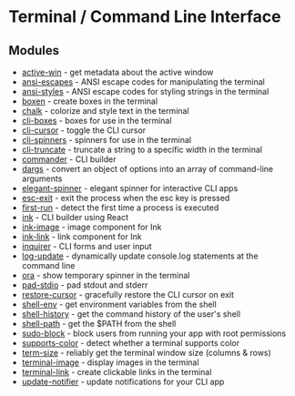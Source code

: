 # Terminal / Command Line Interface

## Modules
* [active-win](https://github.com/sindresorhus/active-win) - get metadata about the active window
* [ansi-escapes](https://github.com/sindresorhus/ansi-escapes) - ANSI escape codes for manipulating the terminal
* [ansi-styles](https://github.com/sindresorhus/ansi-styles) - ANSI escape codes for styling strings in the terminal
* [boxen](https://github.com/sindresorhus/boxen) - create boxes in the terminal
* [chalk](https://github.com/chalk/chalk) - colorize and style text in the terminal
* [cli-boxes](https://github.com/sindresorhus/cli-boxes) - boxes for use in the terminal
* [cli-cursor](https://github.com/sindresorhus/cli-cursor) - toggle the CLI cursor
* [cli-spinners](https://github.com/sindresorhus/cli-spinners) - spinners for use in the terminal
* [cli-truncate](https://github.com/sindresorhus/cli-truncate) - truncate a string to a specific width in the terminal
* [commander](https://github.com/tj/commander.js) - CLI builder
* [dargs](https://github.com/sindresorhus/dargs) - convert an object of options into an array of command-line arguments
* [elegant-spinner](https://github.com/sindresorhus/elegant-spinner) - elegant spinner for interactive CLI apps
* [esc-exit](https://github.com/sindresorhus/esc-exit) - exit the process when the esc key is pressed
* [first-run](https://github.com/sindresorhus/first-run) - detect the first time a process is executed
* [ink](https://github.com/vadimdemedes/ink) - CLI builder using React
* [ink-image](https://github.com/sindresorhus/ink-image) - image component for Ink
* [ink-link](https://github.com/sindresorhus/ink-link) - link component for Ink
* [inquirer](https://github.com/SBoudrias/Inquirer.js) - CLI forms and user input
* [log-update](https://github.com/sindresorhus/log-update) - dynamically update console.log statements at the command line
* [ora](https://github.com/sindresorhus/ora) - show temporary spinner in the terminal
* [pad-stdio](https://github.com/sindresorhus/pad-stdio) - pad stdout and stderr
* [restore-cursor](https://github.com/sindresorhus/restore-cursor) - gracefully restore the CLI cursor on exit
* [shell-env](https://github.com/sindresorhus/shell-env) - get environment variables from the shell
* [shell-history](https://github.com/sindresorhus/shell-history) - get the command history of the user's shell
* [shell-path](https://github.com/sindresorhus/shell-path) - get the $PATH from the shell
* [sudo-block](https://github.com/sindresorhus/sudo-block) - block users from running your app with root permissions
* [supports-color](https://github.com/sindresorhus/supports-color) - detect whether a terminal supports color
* [term-size](https://github.com/sindresorhus/term-size) - reliably get the terminal window size (columns & rows)
* [terminal-image](https://github.com/sindresorhus/terminal-image) - display images in the terminal
* [terminal-link](https://github.com/sindresorhus/terminal-link) - create clickable links in the terminal
* [update-notifier](https://github.com/sindresorhus/update-notifier) - update notifications for your CLI app
